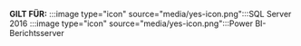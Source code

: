 **GILT FÜR:** :::image type="icon" source="media/yes-icon.png":::SQL Server 2016 :::image type="icon" source="media/yes-icon.png":::Power BI-Berichtsserver
